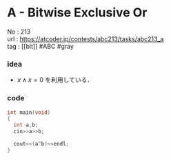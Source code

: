 # A - Bitwise Exclusive Or

No	: 213  
url	: https://atcoder.jp/contests/abc213/tasks/abc213_a  
tag	: [[bit]]  #ABC #gray

### idea
- $x \land x=0$ を利用している．

### code
```cpp
int	main(void)
{
  int a,b;
  cin>>a>>b;

  cout<<(a^b)<<endl;
}
```